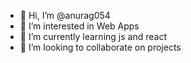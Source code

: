 - 👋 Hi, I’m @anurag054
- 👀 I’m interested in Web Apps
- 🌱 I’m currently learning js and react
- 💞️ I’m looking to collaborate on projects


<!---
anurag054/anurag054 is a ✨ special ✨ repository because its `README.md` (this file) appears on your GitHub profile.
You can click the Preview link to take a look at your changes.
--->
